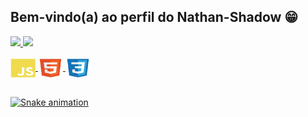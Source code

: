 ## Bem-vindo(a) ao perfil do Nathan-Shadow 😁

 <div>
   <a href="https://github.com/Nathan-Shadow">
   <img height="180em" src="https://github-readme-stats.vercel.app/api?username=Nathan-Shadow&show_icons=true&theme=tokyonight&include_all_commits=true&count_private=true"/>
   <img height="180em" src="https://github-readme-stats.vercel.app/api/top-langs/?username=Nathan-Shadow&layout=compact&langs_count=6&theme=tokyonight"/>

</div>
<div style="display: inline_block"><br>
  <img align="center" alt="Js" height="30" width="40" src="https://raw.githubusercontent.com/devicons/devicon/master/icons/javascript/javascript-plain.svg">
  <img align="center" alt="HTML" height="30" width="40" src="https://raw.githubusercontent.com/devicons/devicon/master/icons/html5/html5-original.svg">
  <img align="center" alt="CSS" height="30" width="40" src="https://raw.githubusercontent.com/devicons/devicon/master/icons/css3/css3-original.svg">
</div>
 
 <br>
 

  ![Snake animation](https://github.com/Nathan-Shadow/Nathan-Shadow/blob/output/github-contribution-grid-snake.svg)

</div>
